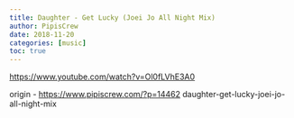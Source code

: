 ```yaml
---
title: Daughter - Get Lucky (Joei Jo All Night Mix)
author: PipisCrew
date: 2018-11-20
categories: [music]
toc: true
---
```


https://www.youtube.com/watch?v=Ol0fLVhE3A0

origin - https://www.pipiscrew.com/?p=14462 daughter-get-lucky-joei-jo-all-night-mix